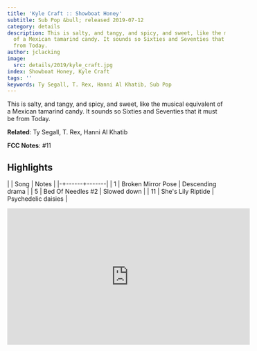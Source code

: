 ```yaml
---
title: 'Kyle Craft :: Showboat Honey'
subtitle: Sub Pop &bull; released 2019-07-12
category: details
description: This is salty, and tangy, and spicy, and sweet, like the musical equivalent
  of a Mexican tamarind candy. It sounds so Sixties and Seventies that it must be
  from Today.
author: jclacking
image:
  src: details/2019/kyle_craft.jpg
index: Showboat Honey, Kyle Craft
tags: ''
keywords: Ty Segall, T. Rex, Hanni Al Khatib, Sub Pop
---
```

This is salty, and tangy, and spicy, and sweet, like the musical equivalent of a Mexican tamarind candy. It sounds so Sixties and Seventies that it must be from Today.<!--more-->

**Related**: Ty Segall, T. Rex, Hanni Al Khatib

**FCC Notes**: #11

## Highlights

| | Song | Notes |
|-+------+-------|
| 1 | Broken Mirror Pose | Descending drama |
| 5 | Bed Of Needles #2 | Slowed down |
| 11 | She's Lily Riptide | Psychedelic daisies |

<div class="tlo-detail-video"><iframe width="560" height="315" src="https://www.youtube.com/embed/0ZibVktjE8g" frameborder="0" allow="autoplay; encrypted-media" allowfullscreen></iframe></div>

